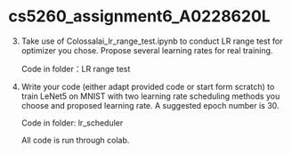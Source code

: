 # cs5260_assignment6_A0228620L

3. Take use of Colossalai_lr_range_test.ipynb to conduct LR range test for optimizer you chose. Propose several learning rates for real training. 

    Code in folder：LR range test


4. Write your code (either adapt provided code or start form scratch) to train LeNet5 on MNIST with two learning rate scheduling methods you choose and proposed learning rate. A suggested epoch number is 30.

     Code in folder: lr_scheduler
     
     
     All code is run through colab.
